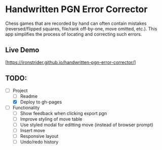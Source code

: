 # Handwritten PGN Error Corrector

Chess games that are recorded by hand can often contain mistakes (reversed/flipped squares, file/rank off-by-one, move omitted, etc.). This app simplifies the process of locating and correcting such errors.

## Live Demo
[https://ironstrider.github.io/handwritten-pgn-error-corrector/]

## TODO:
- [ ] Project
  - [ ] Readme
  - [x] Deploy to gh-pages
- [ ] Functionality
  - [ ] Show feedback when clicking export pgn
  - [ ] Improve styling of move table
  - [ ] Use styled modal for editting move (instead of browser prompt)
  - [ ] Insert move
  - [ ] Responsive layout
  - [ ] Undo/redo history
